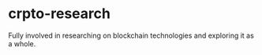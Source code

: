 # crpto-research
Fully involved in researching on blockchain technologies and exploring it as a whole.
